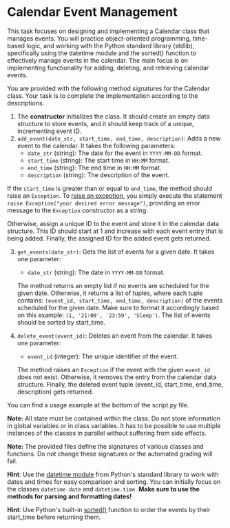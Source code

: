 # Calendar Event Management

This task focuses on designing and implementing a Calendar class that manages events.
You will practice object-oriented programming, time-based logic, and working with the Python standard library (stdlib),
specifically using the datetime module and the sorted() function to effectively manage events in the calendar.
The main focus is on implementing functionality for adding, deleting, and retrieving calendar events.

You are provided with the following method signatures for the Calendar class.
Your task is to complete the implementation according to the descriptions.
1. The **constructor** initializes the class. It should create an empty data structure to store events, and it should keep track of a unique, incrementing event ID.
2. `add_event(date_str, start_time, end_time, description)`: Adds a new event to the calendar. It takes the following parameters:
   - `date_str` (string): The date for the event in `YYYY-MM-DD` format.
   - `start_time` (string): The start time in `HH:MM` format.
   - `end_time` (string): The end time in `HH:MM` format.
   - `description` (string): The description of the event.

If the `start_time` is greater than or equal to `end_time`, the method should raise an `Exception`. To [raise an exception](https://docs.python.org/3/tutorial/errors.html#raising-exceptions), you simply execute the statement `raise Exception("your desired error message")`, providing an error message to the `Exception` constructor as a string.

Otherwise, assign a unique ID to the event and store it in the calendar data structure.
This ID should start at 1 and increase with each event entry that is being added.
Finally, the assigned ID for the added event gets returned.

3. `get_events(date_str)`: Gets the list of events for a given date. It takes one parameter:
   - `date_str` (string): The date in `YYYY-MM-DD` format.
   
   The method returns an empty list if no events are scheduled for the given date.
Otherwise, it returns a list of tuples, where each tuple contains: `(event_id, start_time, end_time, description)` of the events scheduled for the given date.
Make sure to format it accordingly based on this example: `(1, '21:00', '23:59', 'Sleep')`.
The list of events should be sorted by start_time.

4. `delete_event(event_id)`: Deletes an event from the calendar. It takes one parameter:
   - `event_id` (integer): The unique identifier of the event.
   
   The method raises an `Exception` if the event with the given `event_id` does not exist.
Otherwise, it removes the entry from the calendar data structure.
Finally, the deleted event tuple (event_id, start_time, end_time, description) gets returned.

You can find a usage example at the bottom of the script.py file.

**Note:** All state must be contained within the class. Do not store information
in global variables or in class variables. It has to be possible to use multiple
instances of the classes in parallel without suffering from side effects.

**Note:** The provided files define the signatures of various classes and
functions. Do not change these signatures or the automated grading will fail.

**Hint**: Use the [datetime module][python-datetime] from Python's standard library to work with dates and times for easy comparison and sorting.
You can initially focus on the classes `datetime.date` and `datetime.time`.
**Make sure to use the methods for parsing and formatting dates!**

**Hint**: Use Python's built-in [sorted()][python-sorted] function to order the events by their start_time before returning them.

[python-datetime]: https://docs.python.org/3/library/datetime.html 
[python-sorted]: https://docs.python.org/3/library/functions.html#sorted
